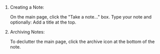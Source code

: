 1. Creating a Note:

   On the main page, click the "Take a note..." box.
   Type your note and optionally:
   Add a title at the top.

2. Archiving Notes:

   To declutter the main page, click the archive icon at the bottom of the note.
